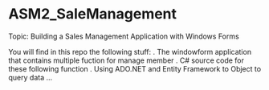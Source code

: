 # ASM2_SaleManagement

Topic: Building a Sales Management Application with Windows Forms

You will find in this repo the following stuff:
  . The windowform application that contains multiple fuction for manage member
  . C# source code for these following function
  . Using ADO.NET and Entity Framework to Object to query data
  ...

